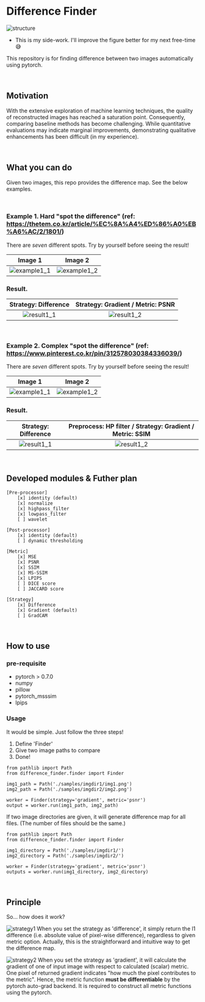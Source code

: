 # Difference Finder

![structure](figures/structure.png)

* This is my side-work. I'll improve the figure better for my next free-time 😅

This repository is for finding difference between two images automatically using pytorch.

<br />

## Motivation
With the extensive exploration of machine learning techniques, the quality of reconstructed images has reached a saturation point. Consequently, comparing baseline methods has become challenging. While quantitative evaluations may indicate marginal improvements, demonstrating qualitative enhancements has been difficult (in my experience).

<br />


## What you can do
Given two images, this repo provides the difference map. See the below examples.

<br />

### Example 1. Hard "spot the difference" (ref: https://thetem.co.kr/article/%EC%8A%A4%ED%86%A0%EB%A6%AC/2/1801/)

There are *seven* different spots. 
Try by yourself before seeing the result!

Image 1 | Image 2
:-------------------------:|:-------------------------:
![example1_1](samples/imgdir1/img1.png)  | ![example1_2](samples/imgdir2/img2.png)


### Result.

Strategy: Difference | Strategy: Gradient /  Metric: PSNR
:------------------:|:---------------------------------:
![result1_1](figures/test_0_diff.png) | ![result1_2](figures/test_0_grad.png)


<br />

### Example 2. Complex "spot the difference" (ref: https://www.pinterest.co.kr/pin/312578030384336039/)

There are *seven* different spots. 
Try by yourself before seeing the result!

Image 1 | Image 2
:-------------------------:|:-------------------------:
![example1_1](samples/imgdir1/img2_1.png)  | ![example1_2](samples/imgdir2/img2_2.png)


### Result.

Strategy: Difference | Preprocess: HP filter / Strategy: Gradient /  Metric: SSIM
:------------------:|:---------------------------------:
![result1_1](figures/test_1_diff.png) | ![result1_2](figures/test_1_grad.png)


<br />

## Developed modules & Futher plan


```
[Pre-processor]
    [x] identity (default)
    [x] normalize
    [x] highpass_filter
    [x] lowpass_filter
    [ ] wavelet

[Post-processor]
    [x] identity (default)
    [ ] dynamic thresholding

[Metric]
    [x] MSE
    [x] PSNR
    [x] SSIM
    [x] MS-SSIM
    [x] LPIPS
    [ ] DICE score
    [ ] JACCARD score

[Strategy]
    [x] Difference
    [x] Gradient (default)
    [ ] GradCAM
```

<br />

## How to use

### pre-requisite
- pytorch > 0.7.0
- numpy
- pillow
- pytorch_msssim
- lpips

### Usage

It would be simple. Just follow the three steps!

1. Define 'Finder'
2. Give two image paths to compare
3. Done!


```
from pathlib import Path
from difference_finder.finder import Finder

img1_path = Path('./samples/imgdir1/img1.png')
img2_path = Path('./samples/imgdir2/img2.png')

worker = Finder(strategy='gradient', metric='psnr')
output = worker.run(img1_path, img2_path)
```


If two image directories are given, it will generate difference map for all files.
(The number of files should be the same.)

```
from pathlib import Path
from difference_finder.finder import Finder

img1_directory = Path('./samples/imgdir1/')
img2_directory = Path('./samples/imgdir2/')

worker = Finder(strategy='gradient', metric='psnr')
outputs = worker.run(img1_directory, img2_directory)
```

<br />

## Principle

So... how does it work?

![strategy1](figures/strategy1.png)
When you set the strategy as 'difference', it simply return the l1 difference (i.e. absolute value of pixel-wise difference), regardless to given metric option.
Actually, this is the straightforward and intuitive way to get the difference map.

![strategy2](figures/strategy2.png)
When you set the strategy as 'gradient', it will calculate the gradient of one of input image with respect to calculated (scalar) metric. One pixel of returned gradient indicates "how much the pixel contributes to the metric". Hence, the metric function **must be differentiable** by the pytorch auto-grad backend. It is required to construct all metric functions using the pytorch.
